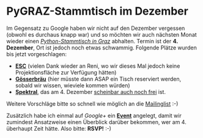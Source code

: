 # PyGRAZ-Stammtisch im Dezember

Im Gegensatz zu Google haben wir nicht auf den Dezember vergessen (obwohl es durchaus knapp war) und so möchten wir auch
nächsten Monat wieder einen *[Python-Stammtisch in Graz][pyg]* abhalten. Termin ist der **4. Dezember**, Ort ist jedoch
noch etwas schwammig. Folgende Plätze wurden bis jetzt vorgeschlagen:

* **[ESC][esc]** (vielen Dank wieder an Reni, wo wir dieses Mal jedoch keine Projektionsfläche zur Verfügung hätten)
* **[Gösserbräu][gos]** (hier müsste dann ASAP ein Tisch reserviert werden, sobald wir wissen, wieviele kommen würden)
* **[Spektral][spe]**, das am 4. Dezember [scheinbar auch noch frei](http://spektral.at/veranstaltungen/) ist.

Weitere Vorschläge bitte so schnell wie möglich an die [Mailinglist][mal] :-) 

Zusätzlich habe ich einmal auf *Google+* ein **[Event][evt]** angelegt, damit wir zumindest Ansatzweise einen Überblick darüber
bekommen, wer am 4. überhaupt Zeit hätte. Also bitte: **RSVP!** :-)

[evt]: https://plus.google.com/b/101185345132127945047/events/c9tdj51p7084gsrrnglkiglqano
[pyg]: http://pygraz.org/meetups/2012-12-04
[mal]: http://groups.google.com/group/python-graz/
[esc]: http://esc.mur.at/
[spe]: http://spektral.at/
[gos]: http://www.goesserbraeugraz.at/
